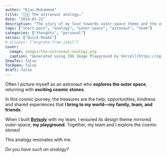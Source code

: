 ```yaml
---
author: "Ejas Muhammed"
title: "👨🏽‍🚀 The astronaut analogy…"
date: "2024-01-21"
description: "The story of my love towards outer-space theme and the astronaut analogy! 👨🏽‍🚀 🪐 ✨"
tags: ["short-post", "analogy", "outer-space", "astonaut", "team"]
categories: ["thoughts", "personal"]
series: ["Quick Reads"]
# aliases: ["migrate-from-jekyl"]
cover:
  image: images/the-astronaut-analogy.png
  caption: "Generated using [OG Image Playground by Vercel](https://og-playground.vercel.app/)"
ShowToc: false
TocOpen: false
draft: false
---
```


Often I picture myself as an astronaut who **explores the outer space**, returning with **exciting cosmic stones**.

In this cosmic journey, the treasures are the help, opportunities, kindness and shared experiences that **I bring to my world—my family, team, and friends**.

When I built **[Bytsolv](https://byt.so)** with my team, I ensured its design theme mirrored outer-space; **my playground**. Together, my team and I explore the cosmic stones!

This analogy resonates with me.

_Do you have such an analogy?_